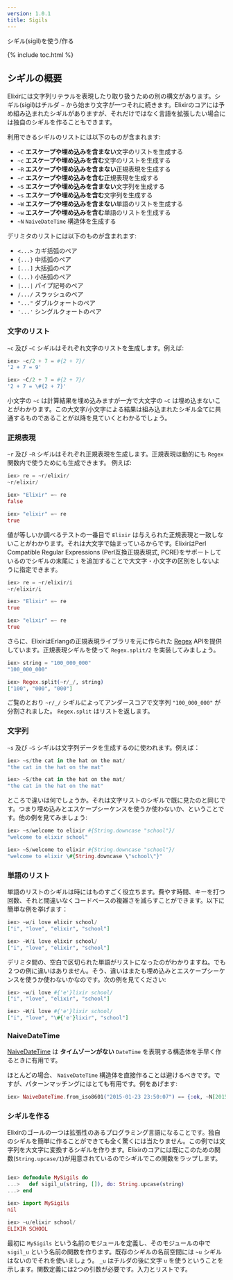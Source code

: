 ```yaml
---
version: 1.0.1
title: Sigils
---
```


シギル(sigil)を使う/作る

{% include toc.html %}

## シギルの概要

Elixirには文字列リテラルを表現したり取り扱うための別の構文があります。シギル(sigil)はチルダ `~` から始まり文字が一つそれに続きます。Elixirのコアには予め組み込まれたシギルがありますが、それだけではなく言語を拡張したい場合には独自のシギルを作ることもできます。

利用できるシギルのリストには以下のものが含まれます:

- `~C` **エスケープや埋め込みを含まない**文字のリストを生成する
- `~c` **エスケープや埋め込みを含む**文字のリストを生成する
- `~R` **エスケープや埋め込みを含まない**正規表現を生成する
- `~r` **エスケープや埋め込みを含む**正規表現を生成する
- `~S` **エスケープや埋め込みを含まない**文字列を生成する
- `~s` **エスケープや埋め込みを含む**文字列を生成する
- `~W` **エスケープや埋め込みを含まない**単語のリストを生成する
- `~w` **エスケープや埋め込みを含む**単語のリストを生成する
- `~N` `NaiveDateTime` 構造体を生成する

デリミタのリストには以下のものが含まれます:

- `<...>` カギ括弧のペア
- `{...}` 中括弧のペア
- `[...]` 大括弧のペア
- `(...)` 小括弧のペア
- `|...|` パイプ記号のペア
- `/.../` スラッシュのペア
- `"..."` ダブルクォートのペア
- `'...'` シングルクォートのペア

### 文字のリスト

`~c` 及び `~C` シギルはそれぞれ文字のリストを生成します。例えば:

```elixir
iex> ~c/2 + 7 = #{2 + 7}/
'2 + 7 = 9'

iex> ~C/2 + 7 = #{2 + 7}/
'2 + 7 = \#{2 + 7}'
```

小文字の `~c` は計算結果を埋め込みますが一方で大文字の `~C` は埋め込まないことがわかります。この大文字/小文字による結果は組み込まれたシギル全てに共通するものであることが以降を見ていくとわかるでしょう。

### 正規表現

`~r` 及び `~R` シギルはそれぞれ正規表現を生成します。正規表現は動的にも `Regex` 関数内で使うためにも生成できます。 例えば:

```elixir
iex> re = ~r/elixir/
~r/elixir/

iex> "Elixir" =~ re
false

iex> "elixir" =~ re
true
```

値が等しいか調べるテストの一番目で `Elixir` は与えられた正規表現と一致しないことがわかります。それは大文字で始まっているからです。ElixirはPerl Compatible Regular Expressions (Perl互換正規表現式, PCRE)をサポートしているのでシギルの末尾に `i` を追加することで大文字・小文字の区別をしないように指定できます。

```elixir
iex> re = ~r/elixir/i
~r/elixir/i

iex> "Elixir" =~ re
true

iex> "elixir" =~ re
true
```

さらに、ElixirはErlangの正規表現ライブラリを元に作られた [Regex](https://hexdocs.pm/elixir/Regex.html) APIを提供しています。正規表現シギルを使って `Regex.split/2` を実装してみましょう。

```elixir
iex> string = "100_000_000"
"100_000_000"

iex> Regex.split(~r/_/, string)
["100", "000", "000"]
```

ご覧のとおり `~r/_/` シギルによってアンダースコアで文字列 `"100_000_000"` が分割されました。 `Regex.split` はリストを返します。

### 文字列

`~s` 及び `~S` シギルは文字列データを生成するのに使われます。例えば：

```elixir
iex> ~s/the cat in the hat on the mat/
"the cat in the hat on the mat"

iex> ~S/the cat in the hat on the mat/
"the cat in the hat on the mat"
```

ところで違いは何でしょうか。それは文字リストのシギルで既に見たのと同じです。つまり埋め込みとエスケープシーケンスを使うか使わないか、ということです。他の例を見てみましょう:

```elixir
iex> ~s/welcome to elixir #{String.downcase "school"}/
"welcome to elixir school"

iex> ~S/welcome to elixir #{String.downcase "school"}/
"welcome to elixir \#{String.downcase \"school\"}"
```

### 単語のリスト

単語のリストのシギルは時にはものすごく役立ちます。費やす時間、キーを打つ回数、それと間違いなくコードベースの複雑さを減らすことができます。以下に簡単な例を挙げます：

```elixir
iex> ~w/i love elixir school/
["i", "love", "elixir", "school"]

iex> ~W/i love elixir school/
["i", "love", "elixir", "school"]
```

デリミタ間の、空白で区切られた単語がリストになったのがわかりますね。でも２つの例に違いはありません。そう、違いはまたも埋め込みとエスケープシーケンスを使うか使わないかなのです。次の例を見てください:

```elixir
iex> ~w/i love #{'e'}lixir school/
["i", "love", "elixir", "school"]

iex> ~W/i love #{'e'}lixir school/
["i", "love", "\#{'e'}lixir", "school"]
```

### NaiveDateTime

[NaiveDateTime](https://hexdocs.pm/elixir/NaiveDateTime.html) は **タイムゾーンがない** `DateTime` を表現する構造体を手早く作るときに有用です。

ほとんどの場合、 `NaiveDateTime` 構造体を直接作ることは避けるべきです。ですが、パターンマッチングにはとても有用です。例をあげます:

```elixir
iex> NaiveDateTime.from_iso8601("2015-01-23 23:50:07") == {:ok, ~N[2015-01-23 23:50:07]}
```

### シギルを作る

Elixirのゴールの一つは拡張性のあるプログラミング言語になることです。独自のシギルを簡単に作ることができても全く驚くには当たりません。この例では文字列を大文字に変換するシギルを作ります。Elixirのコアには既にこのための関数(`String.upcase/1`)が用意されているのでシギルでこの関数をラップします。

```elixir

iex> defmodule MySigils do
...>   def sigil_u(string, []), do: String.upcase(string)
...> end

iex> import MySigils
nil

iex> ~u/elixir school/
ELIXIR SCHOOL
```

最初に `MySigils` という名前のモジュールを定義し、そのモジュールの中で `sigil_u` という名前の関数を作ります。既存のシギルの名前空間には `~u` シギルはないのでそれを使いましょう。 `_u` はチルダの後に文字 `u` を使うということを示します。関数定義には2つの引数が必要です。入力とリストです。
